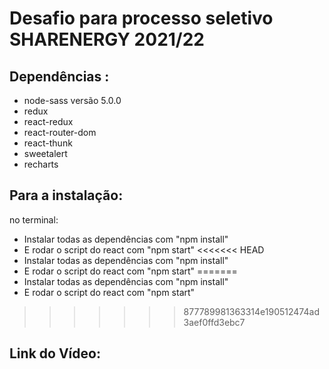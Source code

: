 # Desafio para processo seletivo SHARENERGY 2021/22

## Dependências :
  - node-sass versão 5.0.0
  - redux
  - react-redux
  - react-router-dom
  - react-thunk
  - sweetalert
  - recharts

## Para a instalação:
  no terminal: 
  - Instalar todas as dependências com "npm install"
  - E rodar o script do react com "npm start"
<<<<<<< HEAD
  - Instalar todas as dependências com "npm install"
  - E rodar o script do react com "npm start"
=======
  - Instalar todas as dependências com "npm install"
  - E rodar o script do react com "npm start"
>>>>>>> 877789981363314e190512474ad3aef0ffd3ebc7

## Link do Vídeo:
<a href = ""></a>
